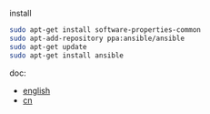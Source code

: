 
install 

```bash
sudo apt-get install software-properties-common
sudo apt-add-repository ppa:ansible/ansible
sudo apt-get update
sudo apt-get install ansible
```

doc:
  - [english](http://docs.ansible.com/ansible/playbooks.html)
  - [cn](http://www.ansible.com.cn/)
  